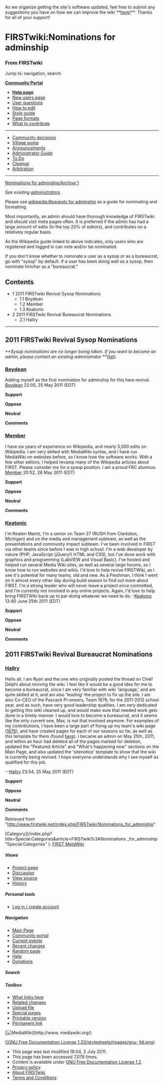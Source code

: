 As we organize getting the site's software updated, feel free to submit any
suggestions you have on how we can improve the wiki
_**_[here!](/index.php/User:Hallry/Suggestions "User:Hallry/Suggestions"
)_**_. Thanks for all of your support!

# FIRSTwiki:Nominations for adminship

### From FIRSTwiki

Jump to: navigation, search

**[Community Portal](/index.php/FIRSTwiki:Community_portal "FIRSTwiki:Community portal" )**

  * **[Help page](/index.php/FIRSTwiki:Help "FIRSTwiki:Help" )**
  * [New users page](/index.php/FIRSTwiki:New_users_page "FIRSTwiki:New users page" )
  * [User questions](/index.php/FIRSTwiki:User_questions "FIRSTwiki:User questions" )
  * [How to edit](/index.php/FIRSTwiki:How_does_one_edit_a_page "FIRSTwiki:How does one edit a page" )
  * [Style guide](/index.php/FIRSTwiki:Style_guide "FIRSTwiki:Style guide" )
  * [Page formats](/index.php/FIRSTwiki:Page_formats "FIRSTwiki:Page formats" )
  * [What to contribute](/index.php/FIRSTwiki:What_to_contribute "FIRSTwiki:What to contribute" )

* * *

  * [Community decisions](/index.php/FIRSTwiki:Community_decisions "FIRSTwiki:Community decisions" )
  * [Village pump](/index.php/FIRSTwiki:Village_pump "FIRSTwiki:Village pump" )
  * [Announcements](/index.php/FIRSTwiki:Announcements "FIRSTwiki:Announcements" )
  * [Administrator Guide](/index.php/FIRSTwiki:Guide_for_administrators "FIRSTwiki:Guide for administrators" )
  * [To Do](/index.php/FIRSTwiki:To_Do "FIRSTwiki:To Do" )
  * [Cleanup](/index.php/FIRSTwiki:Cleanup "FIRSTwiki:Cleanup" )
  * [Arbitration](/index.php/FIRSTwiki:Arbitration "FIRSTwiki:Arbitration" )  
---  
[Nominations for adminship/Archive
1](/index.php/FIRSTwiki:Nominations_for_adminship/Archive_1
"FIRSTwiki:Nominations for adminship/Archive 1" )

_See existing [administrators](/index.php/FIRSTwiki:Administrators
"FIRSTwiki:Administrators" )._

Please use [wikipedia:Requests for
adminship](http://www.wikipedia.org/wiki/wikipedia:Requests_for_adminship
"wikipedia:wikipedia:Requests_for_adminship" ) as a guide for nominating and
formatting.

Most importantly, an admin should have thorough knowledge of FIRSTwiki and
should visit meta pages often. It is preferred if the admin has had a large
amount of edits (In the top 20% of editors), and contributes on a relatively
regular basis.

As the Wikipedia guide linked to above indicates, only users who are
registered and logged in can vote and/or be nominated.

If you don't know whether to nominate a user as a sysop or as a bureaucrat, go
with "sysop" by default. If a user has been doing well as a sysop, then
nominate him/her as a "bureaucrat."

## Contents

  * 1 2011 FIRSTwiki Revival Sysop Nominations
    * 1.1 Boydean
    * 1.2 Member
    * 1.3 Keatonic
  * 2 2011 FIRSTwiki Revival Bureaucrat Nominations
    * 2.1 Hallry  
---  
  
## 2011 FIRSTwiki Revival Sysop Nominations

_**Sysop nominations are no longer being taken. If you want to become an
admin, please contact an existing administrator
**_([list](http://firstwiki.net/index.php/Special:Listusers/sysop/
"http://firstwiki.net/index.php/Special:Listusers/sysop/" )).

###  [Boydean](/index.php/User:Boydean "User:Boydean" )

Adding myself as the first nomination for adminship for this here revival.
[Boydean](/index.php/User:Boydean "User:Boydean" ) 22:05, 25 May 2011 (EDT)

**Support**

**Oppose**

**Neutral**

**Comments**

###  [Member](/index.php/User:Member "User:Member" )

I have six years of experience on Wikipedia, and nearly 5,000 edits on
Wikipedia. I am very skilled with MediaWiki syntax, and I have run MediaWiki
on websites before, so I know how the software works. With a few other
editors, I helped revamp many of the Wikipedia articles about FIRST. Please
consider me for a sysop position. I am a proud FRC alumnus.
[Member](/index.php/User:Member "User:Member" ) 20:52, 28 May 2011 (EDT)

**Support**

**Oppose**

**Neutral**

**Comments**

###  [Keatonic](/index.php/User:Keatonic "User:Keatonic" )

I'm Keaton Mantz, I'm a senior on Team 27 (RUSH from Clarkston, Michigan) and
on the media and management subteam, as well as the presentations and
community impact subteam. I've been involved in FIRST via other teams since
before I was in high school. I'm a web developer by nature (PHP, JavaScript
(jQuery!) HTML and CSS), but I've done work with graphics and programming
(LabVIEW and Visual Basic). I've hosted and helped run several Media Wiki
sites, as well as several large forums, so I know how to run websites and
wikis. I'd love to help revive FIRSTWiki, as I see it's potential for many
teams, old and new. As a Freshman, I think I went on it almost every other day
during build season to find out more about FIRST. I'm a strong leader who will
never leave a project once committed, and I'm currently not involved in any
online projects. Again, I'd love to help bring FIRSTWiki back up to par doing
whatever we need to do. -[Keatonic](/index.php/User:Keatonic "User:Keatonic" )
13:40 June 25th 2011 (EDT)

**Support**

**Oppose**

**Neutral**

**Comments**

## 2011 FIRSTwiki Revival Bureaucrat Nominations

###  [Hallry](/index.php/User:Hallry "User:Hallry" )

Hello all, I am Ryan and the one who originally posted the thread on Chief
Delphi about reviving the wiki. I feel like it would be a good idea for me to
become a bureaucrat, since I am very familiar with wiki 'language,' and am
quite skilled at it, and am also 'leading' the project to fix up the site. I
am also Co-CEO of the Pascack Pi-oneers, Team 1676, for the 2011-2012 school
year, and as such, have very good leadership qualities. I am very dedicated to
getting this wiki cleaned up, and would make sure that needed work gets done
in a timely manner. I would love to become a bureaucrat, and it seems like the
only current one, Max, is not that involved anymore. For examples of my
contributions, I have been a large part of fixing up my team's wiki page
([1676](/index.php/1676 "1676" )), and have created pages for each of our
seasons so far, as well as this template for them (found
[here](/index.php/Template:Toc/1676 "Template:Toc/1676" )). I became an admin
on May 25th, 2011, and within an hour had deleted all of the pages marked for
deletion, updated the "Featured Article" and "What's happening now" sections
on the Main Page, and also updated the 'sitenotice' template to show that the
wiki is currently being revived. I hope everyone understands why I see myself
as qualified for this job.

\--[Hallry](/index.php/User:Hallry "User:Hallry" ) 23:54, 25 May 2011 (EDT)

**Support**

**Oppose**

**Neutral**

**Comments**

Retrieved from
"<http://www.firstwiki.net/index.php/FIRSTwiki:Nominations_for_adminship>"

[Category](/index.php?title=Special:Categories&article=FIRSTwiki%3ANominations
_for_adminship "Special:Categories" ): [FIRST
MetaWiki](/index.php/Category:FIRST_MetaWiki "Category:FIRST MetaWiki" )

##### Views

  * [Project page](/index.php/FIRSTwiki:Nominations_for_adminship)
  * [Discussion](/index.php/FIRSTwiki_talk:Nominations_for_adminship)
  * [View source](/index.php?title=FIRSTwiki:Nominations_for_adminship&action=edit)
  * [History](/index.php?title=FIRSTwiki:Nominations_for_adminship&action=history)

##### Personal tools

  * [Log in / create account](/index.php?title=Special:Userlogin&returnto=FIRSTwiki:Nominations_for_adminship)

[](/index.php/Main_Page "Main Page" )

##### Navigation

  * [Main Page](/index.php/Main_Page)
  * [Community portal](/index.php/FIRSTwiki:Community_portal)
  * [Current events](/index.php/Current_events)
  * [Recent changes](/index.php/Special:Recentchanges)
  * [Random page](/index.php/Special:Random)
  * [Help](/index.php/FIRSTwiki:Help)
  * [Donations](/index.php/FIRSTwiki:Site_support)

##### Search



##### Toolbox

  * [What links here](/index.php/Special:Whatlinkshere/FIRSTwiki:Nominations_for_adminship)
  * [Related changes](/index.php/Special:Recentchangeslinked/FIRSTwiki:Nominations_for_adminship)
  * [Upload file](/index.php/Special:Upload)
  * [Special pages](/index.php/Special:Specialpages)
  * [Printable version](/index.php?title=FIRSTwiki:Nominations_for_adminship&printable=yes)
  * [Permanent link](/index.php?title=FIRSTwiki:Nominations_for_adminship&oldid=80723)

[![MediaWiki](/skins/common/images/poweredby_mediawiki_88x31.png)](http://www.
mediawiki.org/)

[![GNU Free Documentation License 1.2](/stylesheets/images/gnu-
fdl.png)](http://www.gnu.org/copyleft/fdl.html)

  * This page was last modified 18:04, 2 July 2011.
  * This page has been accessed 7,078 times.
  * Content is available under [GNU Free Documentation License 1.2](http://www.gnu.org/copyleft/fdl.html "http://www.gnu.org/copyleft/fdl.html" ).
  * [Privacy policy](/index.php/FIRSTwiki:Privacy_policy "FIRSTwiki:Privacy policy" )
  * [About FIRSTwiki](/index.php/FIRSTwiki:About "FIRSTwiki:About" )
  * [Terms and Conditions](/index.php/FIRSTwiki:Terms_and_conditions "FIRSTwiki:Terms and conditions" )

